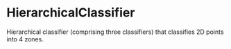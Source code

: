# HierarchicalClassifier
Hierarchical classifier (comprising three classifiers) that classifies 2D points into 4 zones.
